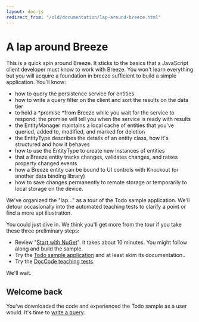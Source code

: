 ```yaml
---
layout: doc-js
redirect_from: "/old/documentation/lap-around-breeze.html"
---
```

#	A lap around Breeze

This is a quick spin around Breeze. It sticks to the basics that a JavaScript client developer must know to work with Breeze. You won't learn everything but you will acquire a foundation in breeze sufficient to build a simple application. You'll know:
	 

- how to query the persistence service for entities
- how to write a query filter on the client and sort the results on the data tier
- to hold a *promise *from Breeze while you wait for the service to respond; the promise will tell you when the service is ready with results
- the EntityManager maintains a local cache of entities that you've queried, added to, modified, and marked for deletion 
- the EntityType describes the details of an entity class, how it's structured and how it behaves
- how to use the EntityType to create new instances of entities
- that a Breeze entity tracks changes, validates changes, and raises property changed events
- how a Breeze entity can be bound to UI controls with Knockout (or another data binding library)
- how to save changes permanently to remote storage or temporarily to local storage on the device.

We've organized the "lap..." as a tour of the Todo sample application. We'll detour occasionally into the automated teaching tests to clarify a point or find a more apt illustration.

You could just dive in. We think you'll get more from the tour if you take these three preliminary steps:

- 	Review "<a href="/doc-net/nuget-packages">Start with NuGet</a>".  It takes about 10 minutes. You might follow along and build the sample.
- 	Try the <a href="/doc-samples/about-todo">Todo sample application</a> and at least skim its documentation..
- Try the <a href="/doc-samples/doccode">DocCode teaching tests</a>.

We'll wait.

##	Welcome back
You've downloaded the code and experienced the Todo sample as a user would. It's time to <a href="/doc-js/lap-first-query">write a query</a>.
